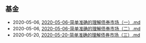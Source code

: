 ## 基金
* 2020-05-06, [2020-05-06-简单准确的理解债券市场（一）.md](../posts\2020-05-06-简单准确的理解债券市场（一）.md)
* 2020-05-06, [2020-05-06-简单准确的理解债券市场（二）.md](../posts\2020-05-06-简单准确的理解债券市场（二）.md)
* 2020-05-20, [2020-05-20-简单准确的理解债券市场（三）.md](../posts\2020-05-20-简单准确的理解债券市场（三）.md)